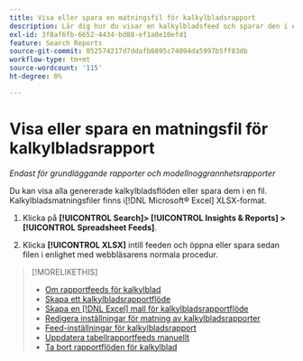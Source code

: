```yaml
---
title: Visa eller spara en matningsfil för kalkylbladsrapport
description: Lär dig hur du visar en kalkylbladsfeed och sparar den i en fil.
exl-id: 3f8af6fb-6652-4434-bd88-ef1a0e10efd1
feature: Search Reports
source-git-commit: 052574217d7ddafb8895c74094da5997b5ff83db
workflow-type: tm+mt
source-wordcount: '115'
ht-degree: 0%

---
```


# Visa eller spara en matningsfil för kalkylbladsrapport

*Endast för grundläggande rapporter och modellnoggrannhetsrapporter*

Du kan visa alla genererade kalkylbladsflöden eller spara dem i en fil. Kalkylbladsmatningsfiler finns i[!DNL Microsoft® Excel] XLSX-format.

1. Klicka på **[!UICONTROL Search]> [!UICONTROL Insights & Reports] >[!UICONTROL Spreadsheet Feeds]**.

1. Klicka **[!UICONTROL XLSX]** intill feeden och öppna eller spara sedan filen i enlighet med webbläsarens normala procedur.

>[!MORELIKETHIS]
>
>* [Om rapportfeeds för kalkylblad](spreadsheet-feed-about.md)
>* [Skapa ett kalkylbladsrapportflöde](spreadsheet-feed-create.md)
>* [Skapa en [!DNL Excel] mall för kalkylbladsrapportflöde](spreadsheet-feed-create-excel-template.md)
>* [Redigera inställningar för matning av kalkylbladsrapporter](spreadsheet-feed-edit.md)
>* [Feed-inställningar för kalkylbladsrapport](spreadsheet-feed-settings.md)
>* [Uppdatera tabellrapportfeeds manuellt](spreadsheet-feed-refresh.md)
>* [Ta bort rapportflöden för kalkylblad](spreadsheet-feed-delete.md)
